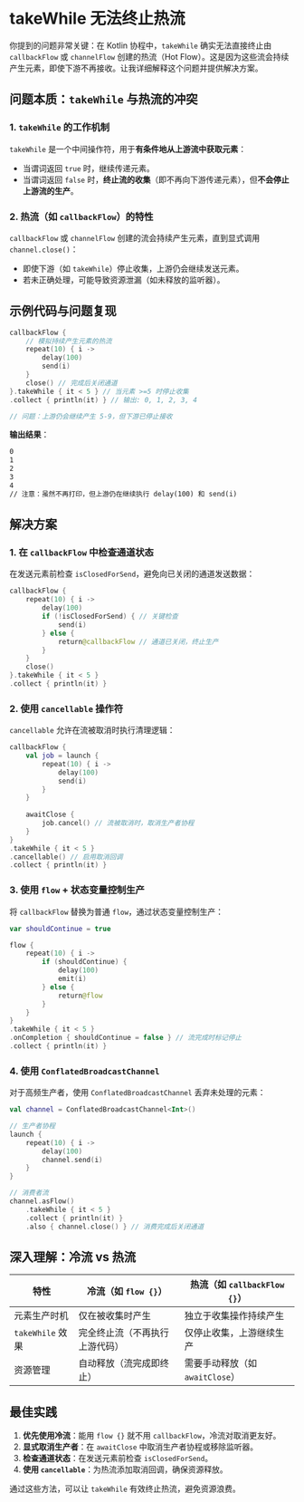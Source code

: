 # takeWhile 无法终止热流

你提到的问题非常关键：在 Kotlin 协程中，`takeWhile` 确实无法直接终止由 `callbackFlow` 或 `channelFlow` 创建的热流（Hot Flow）。这是因为这些流会持续产生元素，即使下游不再接收。让我详细解释这个问题并提供解决方案。

## **问题本质：`takeWhile` 与热流的冲突**

### **1. `takeWhile` 的工作机制**

`takeWhile` 是一个中间操作符，用于**有条件地从上游流中获取元素**：

- 当谓词返回 `true` 时，继续传递元素。
- 当谓词返回 `false` 时，**终止流的收集**（即不再向下游传递元素），但**不会停止上游流的生产**。

### **2. 热流（如 `callbackFlow`）的特性**

`callbackFlow` 或 `channelFlow` 创建的流会持续产生元素，直到显式调用 `channel.close()`：

- 即使下游（如 `takeWhile`）停止收集，上游仍会继续发送元素。
- 若未正确处理，可能导致资源泄漏（如未释放的监听器）。

## **示例代码与问题复现**

```kotlin
callbackFlow {
    // 模拟持续产生元素的热流
    repeat(10) { i ->
        delay(100)
        send(i)
    }
    close() // 完成后关闭通道
}.takeWhile { it < 5 } // 当元素 >=5 时停止收集
.collect { println(it) } // 输出: 0, 1, 2, 3, 4

// 问题：上游仍会继续产生 5-9，但下游已停止接收
```

**输出结果**：

```txt
0
1
2
3
4
// 注意：虽然不再打印，但上游仍在继续执行 delay(100) 和 send(i)
```

## **解决方案**

### **1. 在 `callbackFlow` 中检查通道状态**

在发送元素前检查 `isClosedForSend`，避免向已关闭的通道发送数据：

```kotlin
callbackFlow {
    repeat(10) { i ->
        delay(100)
        if (!isClosedForSend) { // 关键检查
            send(i)
        } else {
            return@callbackFlow // 通道已关闭，终止生产
        }
    }
    close()
}.takeWhile { it < 5 }
.collect { println(it) }
```

### **2. 使用 `cancellable` 操作符**

`cancellable` 允许在流被取消时执行清理逻辑：

```kotlin
callbackFlow {
    val job = launch {
        repeat(10) { i ->
            delay(100)
            send(i)
        }
    }
    
    awaitClose {
        job.cancel() // 流被取消时，取消生产者协程
    }
}
.takeWhile { it < 5 }
.cancellable() // 启用取消回调
.collect { println(it) }
```

### **3. 使用 `flow` + 状态变量控制生产**

将 `callbackFlow` 替换为普通 `flow`，通过状态变量控制生产：

```kotlin
var shouldContinue = true

flow {
    repeat(10) { i ->
        if (shouldContinue) {
            delay(100)
            emit(i)
        } else {
            return@flow
        }
    }
}
.takeWhile { it < 5 }
.onCompletion { shouldContinue = false } // 流完成时标记停止
.collect { println(it) }
```

### **4. 使用 `ConflatedBroadcastChannel`**

对于高频生产者，使用 `ConflatedBroadcastChannel` 丢弃未处理的元素：

```kotlin
val channel = ConflatedBroadcastChannel<Int>()

// 生产者协程
launch {
    repeat(10) { i ->
        delay(100)
        channel.send(i)
    }
}

// 消费者流
channel.asFlow()
    .takeWhile { it < 5 }
    .collect { println(it) }
    .also { channel.close() } // 消费完成后关闭通道
```

## **深入理解：冷流 vs 热流**

| 特性               | 冷流（如 `flow {}`）          | 热流（如 `callbackFlow {}`） |
|--------------------|------------------------------|-----------------------------|
| 元素生产时机       | 仅在被收集时产生               | 独立于收集操作持续产生        |
| `takeWhile` 效果   | 完全终止流（不再执行上游代码） | 仅停止收集，上游继续生产      |
| 资源管理           | 自动释放（流完成即终止）       | 需要手动释放（如 `awaitClose`） |

## **最佳实践**

1. **优先使用冷流**：能用 `flow {}` 就不用 `callbackFlow`，冷流对取消更友好。
2. **显式取消生产者**：在 `awaitClose` 中取消生产者协程或移除监听器。
3. **检查通道状态**：在发送元素前检查 `isClosedForSend`。
4. **使用 `cancellable`**：为热流添加取消回调，确保资源释放。

通过这些方法，可以让 `takeWhile` 有效终止热流，避免资源浪费。
